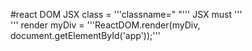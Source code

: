 #react DOM
JSX class = '''classname=" "'''
JSX must '''<br />'''
render myDiv = '''ReactDOM.render(myDiv, document.getElementById('app'));'''
